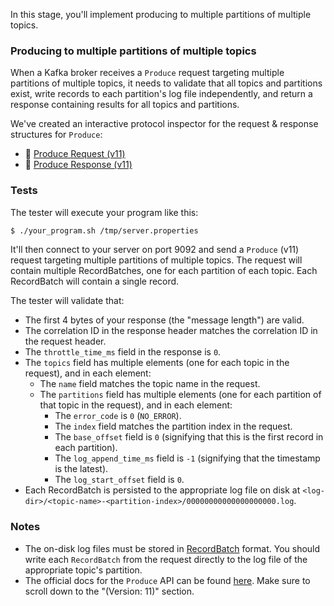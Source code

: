 In this stage, you'll implement producing to multiple partitions of multiple topics.

### Producing to multiple partitions of multiple topics

When a Kafka broker receives a `Produce` request targeting multiple partitions of multiple topics, it needs to validate that all topics and partitions exist, write records to each partition's log file independently, and return a response containing results for all topics and partitions.

We've created an interactive protocol inspector for the request & response structures for `Produce`:

- 🔎 [Produce Request (v11)](example.com)
- 🔎 [Produce Response (v11)](example.com)

### Tests

The tester will execute your program like this:

```bash
$ ./your_program.sh /tmp/server.properties
```

It'll then connect to your server on port 9092 and send a `Produce` (v11) request targeting multiple partitions of multiple topics. The request will contain multiple RecordBatches, one for each partition of each topic. Each RecordBatch will contain a single record.

The tester will validate that:

- The first 4 bytes of your response (the "message length") are valid.
- The correlation ID in the response header matches the correlation ID in the request header.
- The `throttle_time_ms` field in the response is `0`.
- The `topics` field has multiple elements (one for each topic in the request), and in each element:
  - The `name` field matches the topic name in the request.
  - The `partitions` field has multiple elements (one for each partition of that topic in the request), and in each element:
    - The `error_code` is `0` (`NO_ERROR`).
    - The `index` field matches the partition index in the request.
    - The `base_offset` field is `0` (signifying that this is the first record in each partition).
    - The `log_append_time_ms` field is `-1` (signifying that the timestamp is the latest).
    - The `log_start_offset` field is `0`.
- Each RecordBatch is persisted to the appropriate log file on disk at `<log-dir>/<topic-name>-<partition-index>/00000000000000000000.log`.

### Notes

- The on-disk log files must be stored in [RecordBatch](https://kafka.apache.org/documentation/#recordbatch) format. You should write each `RecordBatch` from the request directly to the log file of the appropriate topic's partition.
- The official docs for the `Produce` API can be found [here](https://kafka.apache.org/protocol.html#The_Messages_Produce). Make sure to scroll down to the "(Version: 11)" section.